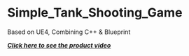 # Simple_Tank_Shooting_Game
Based on UE4, Combining C++ &amp; Blueprint

[***Click here to see the product video***](https://youtu.be/dQ_ifrppQgk)
